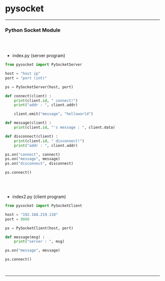 
# pysocket

-----

### Python Socket Module

<br/>
<br/>

- index.py (server program)

```python
from pysocket import PySocketServer

host = "host ip"
port = "port (int)"

ps = PySocketServer(host, port)

def connect(client) :
    print(client.id, " connect!")
    print("addr : ", client.addr)

    client.emit("message", "helloworld")

def message(client) :
    print(client.id, "'s message : ", client.data)

def disconnect(client) :
    print(client.id, " disconnect!")
    print("addr : ", client.addr)

ps.on("connect", connect)
ps.on("message", message)
ps.on("disconnect", disconnect)

ps.connect()
```

<br/>
<br/>

- index2.py (client program)

```python
from pysocket import PySocketClient

host = "192.168.219.110"
port = 8080

ps = PySocketClient(host, port)

def message(msg) :
    print("server : ", msg)

ps.on("message", message)

ps.connect()
```

<br/>

-----